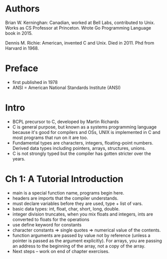 # Authors

Brian W. Kerninghan: Canadian, worked at Bell Labs, contributed to Unix. Works as CS Professor at Princeton. Wrote Go Programming Language book in 2015. 

Dennis M. Richie: American, invented C and Unix. Died in 2011. Phd from Harvard in 1968.

# Preface 

- first published in 1978
- ANSI = American National Standards Institute (ANSI)

# Intro 

- BCPL precursor to C, developed by Martin Richards
- C is general purpose, but known as a systems programming language because it's good for compilers and OSs, UNIX is implemented in C and most programs that run on it are too. 
- Fundamental types are characters, integers, floating-point numbers. Derived data types including pointers, arrays, structures, unions. 
- C is not strongly typed but the compiler has gotten stricter over the years. 

# Ch 1: A Tutorial Introduction 

- main is a special function name, programs begin here. 
- headers are imports that the compiler understands. 
- must declare variables before they are used, type + list of vars. 
- basic data types: int, float, char, short, long, double. 
- integer division truncates, when you mix floats and integers, ints are converted to floats for the operations
- use define keyword for constants 
- character constants => single quotes => numerical value of the contents. 
- function arguments are passed by value not by reference (unless a pointer is passed as the argument explicitly). For arrays, you are passing an address to the beginning of the array, not a copy of the array. 
- Next steps – work on end of chapter exercises.